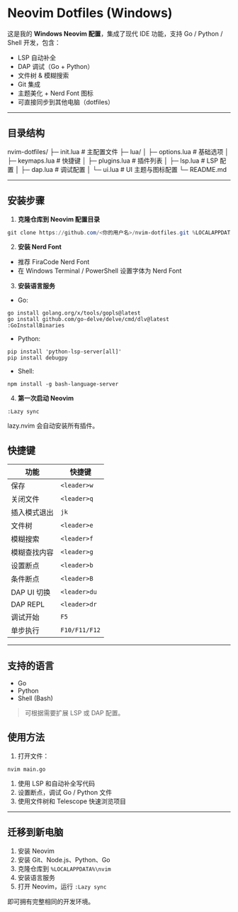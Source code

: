 # Neovim Dotfiles (Windows)

这是我的 **Windows Neovim 配置**，集成了现代 IDE 功能，支持 Go / Python / Shell 开发，包含：

- LSP 自动补全
- DAP 调试（Go + Python）
- 文件树 & 模糊搜索
- Git 集成
- 主题美化 + Nerd Font 图标
- 可直接同步到其他电脑（dotfiles）

---

## 目录结构

nvim-dotfiles/
 ├─ init.lua          # 主配置文件
 ├─ lua/
 │   ├─ options.lua   # 基础选项
 │   ├─ keymaps.lua   # 快捷键
 │   ├─ plugins.lua   # 插件列表
 │   ├─ lsp.lua       # LSP 配置
 │   ├─ dap.lua       # 调试配置
 │   └─ ui.lua        # UI 主题与图标配置
 └─ README.md

---

## 安装步骤

1. **克隆仓库到 Neovim 配置目录**
```powershell
git clone https://github.com/<你的用户名>/nvim-dotfiles.git %LOCALAPPDATA%\nvim
```

2. **安装 Nerd Font**

- 推荐 FiraCode Nerd Font
- 在 Windows Terminal / PowerShell 设置字体为 Nerd Font

3. **安装语言服务**

- Go:

```
go install golang.org/x/tools/gopls@latest
go install github.com/go-delve/delve/cmd/dlv@latest
:GoInstallBinaries
```

- Python:

```
pip install 'python-lsp-server[all]'
pip install debugpy
```

- Shell:

```
npm install -g bash-language-server
```

4. **第一次启动 Neovim**

```
:Lazy sync
```

lazy.nvim 会自动安装所有插件。



## 快捷键

| 功能         | 快捷键        |
| ------------ | ------------- |
| 保存         | `<leader>w`   |
| 关闭文件     | `<leader>q`   |
| 插入模式退出 | `jk`          |
| 文件树       | `<leader>e`   |
| 模糊搜索     | `<leader>f`   |
| 模糊查找内容 | `<leader>g`   |
| 设置断点     | `<leader>b`   |
| 条件断点     | `<leader>B`   |
| DAP UI 切换  | `<leader>du`  |
| DAP REPL     | `<leader>dr`  |
| 调试开始     | `F5`          |
| 单步执行     | `F10/F11/F12` |

------

## 支持的语言

- Go
- Python
- Shell (Bash)

> 可根据需要扩展 LSP 或 DAP 配置。

## 使用方法

1. 打开文件：

```
nvim main.go
```

1. 使用 LSP 和自动补全写代码
2. 设置断点，调试 Go / Python 文件
3. 使用文件树和 Telescope 快速浏览项目

------

## 迁移到新电脑

1. 安装 Neovim
2. 安装 Git、Node.js、Python、Go
3. 克隆仓库到 `%LOCALAPPDATA%\nvim`
4. 安装语言服务
5. 打开 Neovim，运行 `:Lazy sync`

即可拥有完整相同的开发环境。